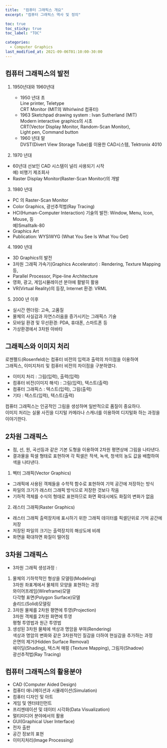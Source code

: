 ```yaml
---
title:  "컴퓨터 그래픽스 개요"
excerpt: "컴퓨터 그래픽스 역사 및 정의"

toc: true
toc_sticky: true
toc_label: "TOC"

categories:
  - Computer Graphics
last_modified_at: 2021-09-06T01:10:00-30:00
---
```

## 컴퓨터 그래픽스의 발전
1. 1950년대와 1960년대
   * 1950 년대 초  
Line printer, Teletype  
CRT Monitor (MIT의 Whirlwind 컴퓨터)  
   * 1963 Sketchpad drawing system :  Ivan Sutherland (MIT)   
Modern interactive graphics의 시초   
CRT(Vector Display Monitor, Random-Scan Monitor),   
Light pen, Command button
   * 1960 년대 말  
DVST(Divert View Storage Tube)를 이용한 CAD시스템, Tektronix 4010

2. 1970 년대
* 60년대 선보인 CAD 시스템이 널리 사용되기 시작  
예) 비행기 제조회사  
* Raster Display Monitor(Raster-Scan Monitor)의 개발

3. 1980 년대
* PC 의 Raster-Scan Monitor
* Color Graphics, 광선추적법(Ray Tracing)
* HCI(Human-Computer Interaction) 기술의 발전: Window, Menu, Icon, Mouse, 등  
예)Smalltalk-80
* Graphics Art
* Publication: WYSIWYG (What You See Is What You Get)

4. 1990 년대
* 3D Graphics의 발전
* 3차원 그래픽 가속기(Graphics Accelerator) : Rendering, Texture Mapping 등,
* Parallel Processor, Pipe-line Architecture
* 영화, 광고, 게임시뮬레이션 분야에 활발히 활용
* VR(Virtual Reality)의 등장,  Internet 환경: VRML

5. 2000 년 이후
* 실시간 렌더링: 고속, 고품질
* 물체의 사실감과 자연스러움을 증가시키는 그래픽스 기술
* 모바일 환경 및 무선환경: PDA, 휴대폰, 스마트폰 등
* 가상환경에서 3차원 아바타

## 그래픽스와 이미지 처리
로젠펠드(Rosenfeld)는 컴퓨터 비전의 입력과 출력의 차이점을 이용하여  
그래픽스, 이미지처리 및 컴퓨터 비전의 차이점을 구분하였다.
* 이미지 처리 : 그림(입력), 출력(입력)
* 컴퓨터 비전(이미지 해석) : 그림(입력), 텍스트(출력)
* 컴퓨터 그래픽스 : 텍스트(입력), 그림(출력)
* 기타 : 텍스트(입력), 텍스트(출력)  

컴퓨터 그래픽스는 인공적인 그림을 생성하며 일반적으로 품질이 중요하다.  
이미지 처리는 실물 사진을 디지털 카메라나 스캐너를 이용하여 디지털화 하는 과정을 이야기한다.

## 2차원 그래픽스
* 점, 선, 원, 곡선등과 같은 기본 도형을 이용하여 2차원 평면상에 그림을 나타낸다.  
* 결과물을 픽셀 형태로 표현하며 각 픽셀은 적색, 녹색, 청색의 농도 값을 배합하여 색을 나타낸다.

1. 벡터 그래픽(Vector Graphics)
* 그래픽에 사용된 객체들을 수학적 함수로 표현하여 기억 공간에 저장하는 방식
* 파일의 크기가 래스터 그래픽 방식으로 저장한 것보다 작음
* 기하적 객체를 수식의 형태로 표현하므로 화면 확대시에도 화질의 변화가 없음

2. 래스터 그래픽(Raster Graphics)
* 래스터 그래픽 출력장치에 표시하기 위한 그래픽 데이터를 픽셀단위로 기억 공간에 저장
* 저장된 파일의 크기는 출력장치의 해상도에 비례
* 화면을 확대하면 화질이 떨어짐

## 3차원 그래픽스
* 3차원 그래픽 생성과정 :  
1. 물체의 기하학적인 형상을 모델링(Modeling)  
3차원 좌표계에서 물체의 모양을 표현하는 과정  
와이어프레임(Wireframe)모델  
다각형 표면(Polygon Surface)모델  
솔리드(Solid)모델링  
2. 3차원 물체를 2차원 평면에 투영(Projection)  
3차원 객체를 2차원 화면에 투영  
평형 투영법과 원근 투영법  
3. 생성된 3차원 물체에 색상과 명암을 부여(Rendering)  
색상과 명암의 변화와 같은 3차원적인 질감을 더하여 현실감을 추가하는 과정  
은면의 제거(Hidden Surface Removal)  
쉐이딩(Shading), 텍스쳐 매핑 (Texture Mapping), 그림자(Shadow)  
광선추적법(Ray Tracing)  

## 컴퓨터 그래픽스의 활용분야
* CAD (Computer Aided Design)  
* 컴퓨터 애니메이션과 시뮬레이션(Simulation)
* 컴퓨터 디자인 및 아트
* 게임 및 엔터테인먼트
* 프리젠테이션 및 데이터 시각화(Data Visualization)
* 멀티미디어 분야에서의 활용
* GUI(Graphical User Interface)
* 전자 출판
* 공간 정보의 표현
* 이미지처리(Image Processing)